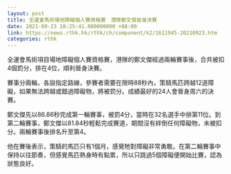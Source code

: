 ```yaml
---
layout: post
title: 全運會馬術場地障礙個人賽資格賽　港隊鄭文傑晉身決賽
date: 2021-09-23 18:25:41.000000000 +08:00
link: https://news.rthk.hk/rthk/ch/component/k2/1611945-20210923.htm
categories: rthk
---
```


全運會馬術項目場地障礙個人賽資格賽，港隊的鄭文傑經過兩輪賽事後，合共被扣4個罰分，排在4位，順利晉身決賽。

賽事分兩輪，各設指定路線，參賽者需要在限時88秒內，策騎馬匹跨越12道障礙，如果無法跨越或錯過障礙物，將被罰分。成績最好的24人會晉身周六的決賽。

鄭文傑先以86.86秒完成第一輪賽事，被罰4分，當時在32名選手中排第11位。到第二輪賽事，鄭文傑以81.84秒輕鬆完成賽道，期間沒有絆倒任何障礙物，未被扣分。兩輪賽事後排名升至第4。

他在賽後表示，策騎的馬匹只有1個月，感覺牠對障礙非常勇敢。在第二輪賽事中保持以往節奏，但感覺馬匹熱身時有點累，所以只跳過5個障礙便開始比賽，認為狀態良好。

